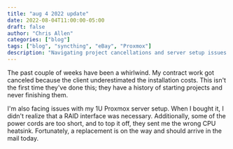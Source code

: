 ```yaml
---
title: "aug 4 2022 update"
date: 2022-08-04T11:00:00-05:00
draft: false
author: "Chris Allen"
categories: ["blog"]
tags: ["blog", "syncthing", "eBay", "Proxmox"] 
description: "Navigating project cancellations and server setup issues: the challenges of contract work and Proxmox server installations."
---
```


The past couple of weeks have been a whirlwind. My contract work got canceled because the client underestimated the installation costs. This isn't the first time they've done this; they have a history of starting projects and never finishing them.

I'm also facing issues with my 1U Proxmox server setup. When I bought it, I didn't realize that a RAID interface was necessary. Additionally, some of the power cords are too short, and to top it off, they sent me the wrong CPU heatsink. Fortunately, a replacement is on the way and should arrive in the mail today.
